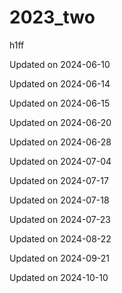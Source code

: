 # 2023_two

h1ff


Updated on 2024-06-10

Updated on 2024-06-14

Updated on 2024-06-15

Updated on 2024-06-20

Updated on 2024-06-28

Updated on 2024-07-04

Updated on 2024-07-17

Updated on 2024-07-18

Updated on 2024-07-23

Updated on 2024-08-22

Updated on 2024-09-21

Updated on 2024-10-10
